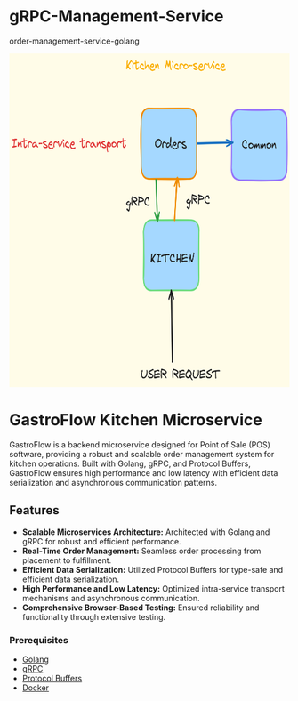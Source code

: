 # gRPC-Management-Service
 order-management-service-golang

<img src="/gRPC.png" alt="Cube Architecture" width="850" height="600">

# GastroFlow Kitchen Microservice

GastroFlow is a backend microservice designed for Point of Sale (POS) software, providing a robust and scalable order management system for kitchen operations. Built with Golang, gRPC, and Protocol Buffers, GastroFlow ensures high performance and low latency with efficient data serialization and asynchronous communication patterns.

## Features

- **Scalable Microservices Architecture:** Architected with Golang and gRPC for robust and efficient performance.
- **Real-Time Order Management:** Seamless order processing from placement to fulfillment.
- **Efficient Data Serialization:** Utilized Protocol Buffers for type-safe and efficient data serialization.
- **High Performance and Low Latency:** Optimized intra-service transport mechanisms and asynchronous communication.
- **Comprehensive Browser-Based Testing:** Ensured reliability and functionality through extensive testing.


### Prerequisites

- [Golang](https://golang.org/)
- [gRPC](https://grpc.io/)
- [Protocol Buffers](https://developers.google.com/protocol-buffers)
- [Docker](https://www.docker.com/)
